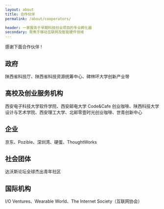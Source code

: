 ```yaml
---
layout: about
title: 合作伙伴
permalink: /about/cooperators/

header: 一家服务于早期科技创业项目的专业孵化器
secondary: 聚焦于移动互联网及智能硬件领域
---
```


感谢下面合作伙伴 !

## 政府

陕西省科技厅、陕西省科技资源统筹中心、碑林环大学创新产业带

## 高校及创业服务机构

西安电子科技大学软件学院、西安邮电大学 Code&Cafe 创业咖啡、陕西科技大学设计与艺术学院、西安理工大学、北邮零壹时光创业咖啡、世青创新中心

## 企业

京东、Pozible、深圳湾、硬蛋、ThoughtWorks

## 社会团体

达沃斯论坛全球杰出青年社区

## 国际机构

I/O Ventures、Wearable World、The Internet Society（互联网协会）